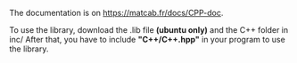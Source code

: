 The documentation is on https://matcab.fr/docs/CPP-doc.

To use the library, download the .lib file __(ubuntu only)__ and the C++ folder in inc/
After that, you have to include **"C++/C++.hpp"** in your program to use the library.
